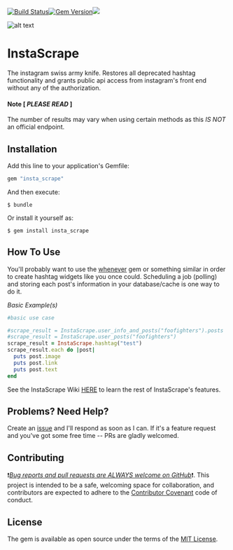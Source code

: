 [![Build Status](https://travis-ci.org/dannyvassallo/insta_scrape.svg?branch=master)](https://travis-ci.org/dannyvassallo/insta_scrape)[![Gem Version](https://badge.fury.io/rb/insta_scrape.svg)](https://badge.fury.io/rb/insta_scrape)![](http://ruby-gem-downloads-badge.herokuapp.com/insta_scrape?type=total&color=brightgreen)

![alt text](https://s3-us-west-2.amazonaws.com/instascrape/instascrapelogo.png "logo")
# InstaScrape

The instagram swiss army knife. Restores all deprecated hashtag functionality and grants public api access from instagram's front end without any of the authorization.

#### Note [ *PLEASE READ* ]

The number of results may vary when using certain methods as this *IS NOT* an official endpoint.

## Installation

Add this line to your application's Gemfile:

```ruby
gem "insta_scrape"
```

And then execute:

    $ bundle

Or install it yourself as:

    $ gem install insta_scrape

## How To Use

You'll probably want to use the [whenever](https://github.com/javan/whenever) gem or something similar in order to create hashtag widgets like you once could. Scheduling a job (polling) and storing each post's information in your database/cache is one way to do it.

*Basic Example(s)*
```ruby
#basic use case

#scrape_result = InstaScrape.user_info_and_posts("foofighters").posts
#scrape_result = InstaScrape.user_posts("foofighters")
scrape_result = InstaScrape.hashtag("test")
scrape_result.each do |post|
  puts post.image
  puts post.link
  puts post.text
end
```

See the InstaScrape Wiki [HERE](https://github.com/dannyvassallo/insta_scrape/wiki/) to learn the rest of InstaScrape's features.

## Problems? Need Help?

Create an [issue](https://github.com/dannyvassallo/insta_scrape/issues) and I'll respond as soon as I can. If it's a feature request and you've got some free time -- PRs are gladly welcomed.

## Contributing

❗️[*Bug reports and pull requests are ALWAYS welcome on GitHub*](https://github.com/dannyvassallo/insta_scrape)❗️. This project is intended to be a safe, welcoming space for collaboration, and contributors are expected to adhere to the [Contributor Covenant](http://contributor-covenant.org) code of conduct.


## License

The gem is available as open source under the terms of the [MIT License](http://opensource.org/licenses/MIT).
